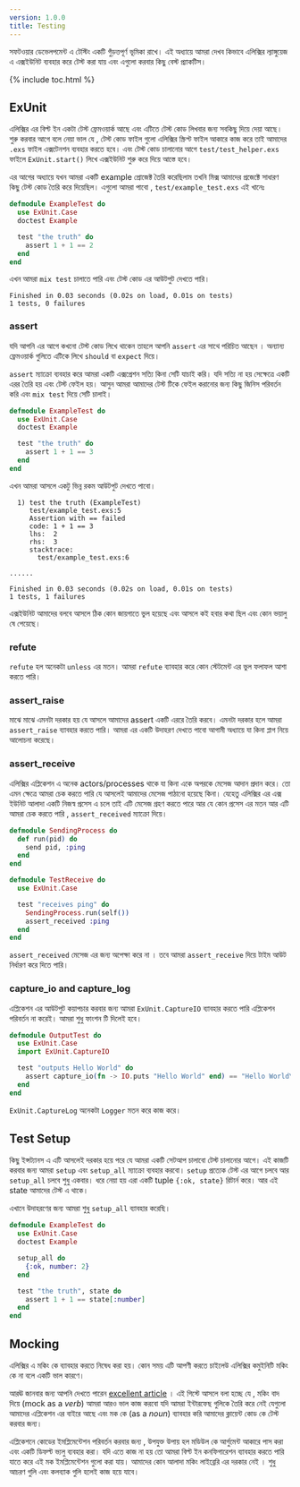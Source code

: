 ```yaml
---
version: 1.0.0
title: Testing
---
```


সফটওয়ার ডেভেলপমেন্ট এ টেস্টিং একটি গুঁড়ত্তপূর্ণ ভূমিকা রাখে। এই অধ্যায়ে আমরা দেখব কিভাবে এলিক্সির ল্যাঙ্গুয়েজ এ এক্সইউনিট ব্যবহার করে টেস্ট করা যায় এবং এগুলো করবার কিছু বেস্ট প্র্যাকটিস।

{% include toc.html %}

## ExUnit

এলিক্সির এর বিল্ট ইন একটা টেস্ট ফ্রেমওয়ার্ক আছে এবং এটিতে টেস্ট কোড লিখবার জন্য সবকিছু দিয়ে দেয়া আছে। শুরু করবার আগে বলে নেয়া ভাল যে , টেস্ট কোড ফাইল গুলো এলিক্সির স্ক্রিপ্ট ফাইল আকারে কাজ করে তাই আমাদের `.exs` ফাইল এক্সটেনশন ব্যবহার করতে হবে। এবং টেস্ট কোড চালানোর আগে `test/test_helper.exs` ফাইলে `ExUnit.start()` লিখে এক্সইউনিট শুরু করে দিয়ে আস্তে হবে।

এর আগের অধ্যায়ে যখন আমরা একটি example প্রোজেক্ট তৈরি করেছিলাম তখনি মিক্স আমাদের প্রজেক্টে সাধারণ কিছু টেস্ট কোড তৈরি করে দিয়েছিল। এগুলো আমরা পাবো , `test/example_test.exs` এই খানেঃ

```elixir
defmodule ExampleTest do
  use ExUnit.Case
  doctest Example

  test "the truth" do
    assert 1 + 1 == 2
  end
end
```

এখন আমরা `mix test` চালাতে পারি এবং টেস্ট কোড এর আউটপুট দেখতে পারি।

```shell
Finished in 0.03 seconds (0.02s on load, 0.01s on tests)
1 tests, 0 failures
```

### assert

যদি আপনি এর আগে কখনো টেস্ট কোড লিখে থাকেন তাহলে আপনি `assert` এর সাথে পরিচিত আছেন । অন্যান্য ফ্রেমওয়ার্ক গুলিতে এটিকে লিখে `should` বা `expect` দিয়ে।

`assert` ম্যাক্রো ব্যবহার করে আমরা একটি এক্সপ্রেশন সত্যি কিনা সেটি যাচাই করি। যদি সত্যি না হয় সেক্ষেত্রে একটি এরর তৈরি হয় এবং টেস্ট ফেইল হয়। আসুন আমরা আমাদের টেস্ট টিকে ফেইল করানোর জন্য কিছু জিনিস পরিবর্তন করি এবং `mix test` দিয়ে সেটি চালাই।

```elixir
defmodule ExampleTest do
  use ExUnit.Case
  doctest Example

  test "the truth" do
    assert 1 + 1 == 3
  end
end
```

এখন আমরা আসলে একটু ভিন্ন রকম আউটপুট দেখতে পাবো।
```shell
  1) test the truth (ExampleTest)
     test/example_test.exs:5
     Assertion with == failed
     code: 1 + 1 == 3
     lhs:  2
     rhs:  3
     stacktrace:
       test/example_test.exs:6

......

Finished in 0.03 seconds (0.02s on load, 0.01s on tests)
1 tests, 1 failures
```

এক্সইউনিট আমাদের বলবে আসলে ঠিক কোন জায়গাতে ভুল হয়েছে এবং আসলে কই হবার কথা ছিল এবং কোন ভয়ালু ষে পেয়েছে।
### refute

`refute` হল অনেকটা `unless` এর মতন। আমরা `refute` ব্যাবহার করে কোন স্টেটমেন্ট এর ভুল ফলাফল আশা করতে পারি।

### assert_raise

মাঝে মাঝে এমনটা দরকার হয় যে আসলে আমাদের assert একটি এররে তৈরি করবে। এমনটা দরকার হলে আমরা `assert_raise` ব্যাবহার করতে পারি। আমরা এর একটি উদাহরণ দেখতে পাবো আগামী অধ্যায়ে যা কিনা প্লাগ নিয়ে আলোচনা করেছে।

### assert_receive

এলিক্সির এপ্লিকেশন এ অনেক actors/processes থাকে যা কিনা একে অপরকে মেসেজ আদান প্রদান করে। তো এমন ক্ষেত্রে আমরা চেক করতে পারি যে আসলেই আমাদের মেসেজ পাঠানো হয়েছে কিনা। যেহেতু এলিক্সির এর এক্স ইউনিট আলাদা একটি নিজস্ব প্রসেস এ চলে তাই এটি মেসেজ গ্রহণ করতে পারে আর যে কোন প্রসেস এর মতন আর এটি আমরা চেক করতে পারি , `assert_received` ম্যাক্রো দিয়ে।

```elixir
defmodule SendingProcess do
  def run(pid) do
    send pid, :ping
  end
end

defmodule TestReceive do
  use ExUnit.Case

  test "receives ping" do
    SendingProcess.run(self())
    assert_received :ping
  end
end
```

`assert_received` মেসেজ এর জন্য অপেক্ষা করে না । তবে আমরা `assert_receive` দিয়ে টাইম আউট নির্ধারণ করে দিতে পারি।

### capture_io and capture_log

এপ্লিকেশন এর আউটপুট কয়াপচার করবার জন্য আমরা `ExUnit.CaptureIO` ব্যাবহার করতে পারি এপ্লিকেশন পরিবর্তন না করেই। আমরা শুধু ফাংশন টি দিলেই হবে।

```elixir
defmodule OutputTest do
  use ExUnit.Case
  import ExUnit.CaptureIO

  test "outputs Hello World" do
    assert capture_io(fn -> IO.puts "Hello World" end) == "Hello World\n"
  end
end
```

`ExUnit.CaptureLog` অনেকটা `Logger` মতন করে কাজ করে।

## Test Setup

কিছু ইন্সট্যানস এ এটি আসলেই দরকার হয়ে পরে যে আমরা একটি সেটআপ চালাবো টেস্ট চালানোর আগে। এই কাজটি করবার জন্য আমরা `setup` এবং `setup_all` ম্যাক্রো ব্যবহার করবো। `setup` প্রত্যেক টেস্ট এর আগে চলবে আর `setup_all` চলবে শুধু একবার। ধরে নেয়া হয় এরা একটি tuple `{:ok, state}` রিটার্ন করে। আর এই state আমাদের টেস্ট এ থাকে।

এখানে উদাহরণের জন্য আমরা শুধু `setup_all` ব্যাবহার করেছি।

```elixir
defmodule ExampleTest do
  use ExUnit.Case
  doctest Example

  setup_all do
    {:ok, number: 2}
  end

  test "the truth", state do
    assert 1 + 1 == state[:number]
  end
end
```

## Mocking

এলিক্সির এ মকিং কে ব্যাবহার করতে নিষেধ করা হয়। কোন সময় এটি আপণী করতে চাইলেউ এলিক্সির কমুইনিটি মকিং কে না বলে একটি ভাল কারণে।

আরঊ জানবার জন্য আপনি দেখতে পারেন [excellent article](http://blog.plataformatec.com.br/2015/10/mocks-and-explicit-contracts/) । এই গিস্টে আসলে বলা হচ্ছে যে , মকিং বাদ দিয়ে (mock as a *verb*) আমরা আরও ভাল কাজ করবো যদি আমরা ইন্টারফেছ গুলিকে তৈরি করে নেই যেগুলো আমাদের এপ্লিকেশন এর বাইরে আছে এবং মক কে (as a *noun*) ব্যাবহার করি আমাদের ক্লায়েন্ট কোড কে টেস্ট করবার জন্য।

এপ্লিকেশনে কোডের ইমপ্লিমেন্টেশন পরিবর্তন করবার জন্য , উপযুক্ত উপায় হল মডিউল কে আর্গুমেন্ট আকারে পাস করা এবং একটি ডিফল্ট ভ্যলু ব্যবহার করা। যদি এতে কাজ না হয় তো আমরা বিল্ট ইন কনফিগারেশন ব্যাবহার করতে পারি যাতে করে এই মক ইমপ্লিমেন্টেশন গুলো করা যায়। আমাদের কোন আলাদা মকিং লাইব্রেরি এর দরকার নেই । শুধু আচরণ গুলি এবং কলব্যাক গুলি হলেই কাজ হয়ে যাবে।
